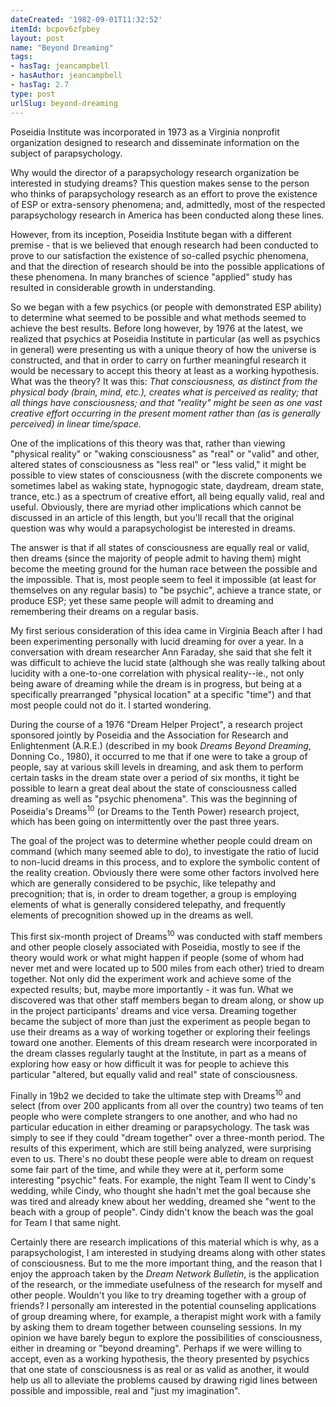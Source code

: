 ```yaml
---
dateCreated: '1982-09-01T11:32:52'
itemId: bcpov6zfpbey
layout: post
name: "Beyond Dreaming"
tags:
- hasTag: jeancampbell
- hasAuthor: jeancampbell
- hasTag: 2.7
type: post
urlSlug: beyond-dreaming
---
```


Poseidia Institute was incorporated in 1973 as a Virginia nonprofit organization designed to research and disseminate information on the subject of parapsychology. 

Why would the director of a parapsychology research organization be interested in studying dreams? This question makes sense to the person who thinks of parapsychology research as an effort to prove the existence of ESP or extra-sensory phenomena; and, admittedly, most of the respected parapsychology research in America has been conducted along these lines. 

However, from its inception, Poseidia Institute began with a different premise - that is we believed that enough research had been conducted to prove to our satisfaction the existence of so-called psychic phenomena, and that the direction of research should be into the possible applications of these phenomena. In many branches of science "applied" study has resulted in considerable growth in understanding.

So we began with a few psychics (or people with demonstrated ESP ability) to determine what seemed to be possible and what methods seemed to achieve the best results. Before long however, by 1976 at the latest, we realized that psychics at Poseidia Institute in particular (as well as psychics in general) were presenting us with a unique theory of how the universe is constructed, and that in order to carry on further meaningful research it would be necessary to accept this theory at least as a working hypothesis. What was the theory? It was this: *That consciousness, as distinct from the physical body (brain, mind, etc.), creates what is perceived as reality; that all things have consciousness; and that "reality" might be seen as one vast creative effort occurring in the present moment rather than (as is generally perceived) in linear time/space.* 

One of the implications of this theory was that, rather than viewing "physical reality" or "waking consciousness" as "real" or "valid" and other, altered states of consciousness as "less real" or "less valid," it might be possible to view states of consciousness (with the discrete components we sometimes label as waking state, hypnogogic state, daydream, dream state, trance, etc.) as a spectrum of creative effort, all being equally valid, real and useful. Obviously, there are myriad other implications which cannot be discussed in an article of this length, but you'll recall that the original question was why would a parapsychologist be interested in dreams. 

The answer is that if all states of consciousness are equally real or valid, then dreams (since the majority of people admit to having them) might become the meeting ground for the human race between the possible and the impossible. That is, most people seem to feel it impossible (at least for themselves on any regular basis) to "be psychic", achieve a trance state, or produce ESP; yet these same people will admit to dreaming and remembering their dreams on a regular basis. 

My first serious consideration of this idea came in Virginia Beach after I had been experimenting personally with lucid dreaming for over a year. In a conversation with dream researcher Ann Faraday, she said that she felt it was difficult to achieve the lucid state (although she was really talking about lucidity with a one-to-one correlation with physical reality--ie., not only being aware of dreaming while the dream is in progress, but being at a specifically prearranged "physical location" at a specific "time") and that most people could not do it. I started wondering. 

During the course of a 1976 "Dream Helper Project", a research project sponsored jointly by Poseidia and the Association for Research and Enlightenment (A.R.E.) (described in my book *Dreams Beyond Dreaming*, Donning Co., 1980), it occurred to me that if one were to take a group of people, say at various skill levels in dreaming, and ask them to perform certain tasks in the dream state over a period of six months, it tight be possible to learn a great deal about the state of consciousness called dreaming as well as "psychic phenomena". This was the beginning of Poseidia's Dreams<sup>10</sup> (or Dreams to the Tenth Power) research project, which has been going on intermittently over the past three years. 

The goal of the project was to determine whether people could dream on command (which many seemed able to do), to investigate the ratio of lucid to non-lucid dreams in this process, and to explore the symbolic content of the reality creation. Obviously there were some other factors involved here which are generally considered to be psychic, like telepathy and precognition; that is, in order to dream together, a group is employing elements of what is generally considered telepathy, and frequently elements of precognition showed up in the dreams as well. 

This first six-month project of Dreams<sup>10</sup> was conducted with staff members and other people closely associated with Poseidia, mostly to see if the theory would work or what might happen if people (some of whom had never met and were located up to 500 miles from each other) tried to dream together. Not only did the experiment work and achieve some of the expected results; but, maybe more importantly - it was fun. What we discovered was that other staff members began to dream along, or show up in the project participants' dreams and vice versa. Dreaming together became the subject of more than just the experiment as people began to use their dreams as a way of working together or exploring their feelings toward one another. Elements of this dream research were incorporated in the dream classes regularly taught at the Institute, in part as a means of exploring how easy or how difficult it was for people to achieve this particular "altered, but equally valid and real" state of consciousness. 

Finally in 19b2 we decided to take the ultimate step with Dreams<sup>10</sup> and select (from over 200 applicants from all over the country) two teams of ten people who were complete strangers to one another, and who had no particular education in either dreaming or parapsychology. The task was simply to see if they could "dream together" over a three-month period. The results of this experiment, which are still being analyzed, were surprising even to us. There's no doubt these people were able to dream on request some fair part of the time, and while they were at it, perform some interesting "psychic" feats. For example, the night Team II went to Cindy's wedding, while Cindy, who thought she hadn't met the goal because she was tired and already knew about her wedding, dreamed she "went to the beach with a group of people". Cindy didn't know the beach was the goal for Team I that same night. 

Certainly there are research implications of this material which is why, as a parapsychologist, I am interested in studying dreams along with other states of consciousness. But to me the more important thing, and the reason that I enjoy the approach taken by the *Dream Network Bulletin*, is the application of the research, or the immediate usefulness of the research for myself and other people. Wouldn't you like to try dreaming together with a group of friends? I personally am interested in the potential counseling applications of group dreaming where, for example, a therapist might work with a family by asking them to dream together between counseling sessions. In my opinion we have barely begun to explore the possibilities of consciousness, either in dreaming or "beyond dreaming". Perhaps if we were willing to accept, even as a working hypothesis, the theory presented by psychics that one state of consciousness is as real or as valid as another, it would help us all to alleviate the problems caused by drawing rigid lines between possible and impossible, real and "just my imagination".


